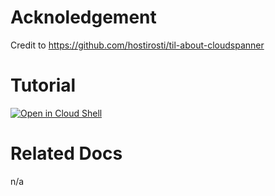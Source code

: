 
# Acknoledgement

Credit to https://github.com/hostirosti/til-about-cloudspanner

# Tutorial

[![Open in Cloud Shell](https://gstatic.com/cloudssh/images/open-btn.png)](https://console.cloud.google.com/home/dashboard?cloudshell=true&cloudshell_git_repo=github.com/cclin81922/gcp.git&cloudshell_tutorial=lab-spanner-til/tutorial.md)

# Related Docs

n/a
